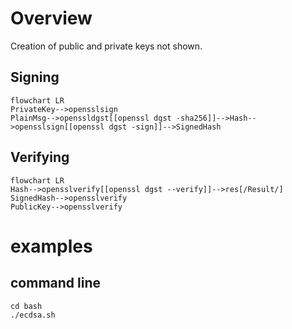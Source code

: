 
# Overview
Creation of public and private keys not shown.
## Signing
```mermaid
flowchart LR
PrivateKey-->opensslsign
PlainMsg-->openssldgst[[openssl dgst -sha256]]-->Hash-->opensslsign[[openssl dgst -sign]]-->SignedHash
```
## Verifying
```mermaid
flowchart LR
Hash-->opensslverify[[openssl dgst --verify]]-->res[/Result/]
SignedHash-->opensslverify
PublicKey-->opensslverify
```

# examples
## command line
```
cd bash
./ecdsa.sh
``` 

